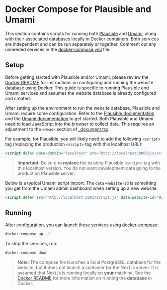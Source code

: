 # Docker Compose for Plausible and Umami

This section contains scripts for running both [Plausible](https://plausible.io) and [Umami](https://umami.is), along with their associated databases locally in Docker containers. Both services are independent and can be run separately or together. Comment out any unneeded services in the [docker-compose.yml](./docker-compose.yml) file.

## Setup

Before getting started with Plausible and/or Umami, please review the [Docker README](../README.md) for instructions on configuring and running the website database using Docker. This guide is specific to running Plausible and Umami services and assumes the website database is already configured and created.

After setting up the environment to run the website database, Plausible and Umami require some configuration. Refer to the [Plausible documentation](https://plausible.io/docs/plausible-script) and the [Umami documentation](https://umami.is/docs/login) to get started. Both Plausible and Umami need to load JavaScript into the browser to collect data. This requires an adjustment to the `<Head>` section of [_document.tsx](/src/pages/_document.tsx).

For example, for Plausible, you will likely need to add the following `<script>` tag (replacing the production `<script>` tag with this localhost URL):

```html
<script defer data-domain="localhost" src="http://localhost:8000/js/script.local.js"></script>
```

> **Important**: Be sure to **replace** the existing Plausible `<script>` tag with this localhost version. You do not want development data going to the production Plausible server.

Below is a typical Umami script import. The `data-website-id` is something you get from the Umami admin dashboard when setting up a new website.

```html
<script defer src="http://localhost:3001/script.js" data-website-id="925050a6-50a7-4fce-8627-b3031c404869"></script>
```

## Running

After configuration, you can launch these services using [docker-compose](https://docs.docker.com/compose/):

```bash
docker-compose up -d
```

To stop the services, run:

```bash
docker-compose down
```

> **Note**: The compose file launches a local PostgreSQL database for the website, but it does not launch a container for the Next.js server. It is assumed that Next.js is running locally on **your** machine. See the [Docker README](../README.md) for more information on running the **database** in Docker.
